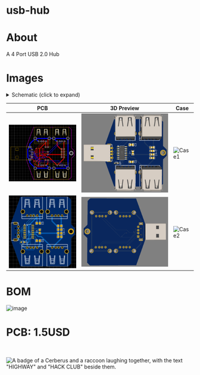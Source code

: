 # usb-hub

# About
A 4 Port USB 2.0 Hub

# Images

<details>
<summary>Schematic (click to expand)</summary>

| Schematic |
|-----------|
| ![Schematic](assets/schematic.png) |

</details>

| PCB | 3D Preview | Case |
|-----|------------|------|
| ![PCB](assets/pcb.png) | ![3D-Front](assets/3dfront.png) | ![Case1](assets/cad1.png)
| ![3D](assets/2d.png) | ![3D-Back](assets/3dback.png) | ![Case2](assets/cad2.png) |

# BOM

<img width="1276" height="814" alt="image" src="https://github.com/user-attachments/assets/8c3eb59b-762f-4e4c-91c9-299b288fcb32" />

# PCB: 1.5USD

<br>

![A badge of a Cerberus and a raccoon laughing together, with the text "HIGHWAY" and "HACK CLUB" beside them.](https://hc-cdn.hel1.your-objectstorage.com/s/v3/0bbcca68ffa3845300bb76940f8ad91fd53d2d68_06-30-2025-1618.png)
